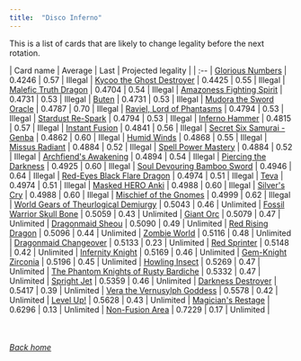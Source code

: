```yaml
---
title:  "Disco Inferno"
---
```


This is a list of cards that are likely to change legality before the next rotation.

| Card name | Average | Last | Projected legality |
| :-- |
[Glorious Numbers](https://db.ygoprodeck.com/card/?search=Glorious%20Numbers) | 0.4246 | 0.57 | Illegal |
[Kycoo the Ghost Destroyer](https://db.ygoprodeck.com/card/?search=Kycoo%20the%20Ghost%20Destroyer) | 0.4425 | 0.55 | Illegal |
[Malefic Truth Dragon](https://db.ygoprodeck.com/card/?search=Malefic%20Truth%20Dragon) | 0.4704 | 0.54 | Illegal |
[Amazoness Fighting Spirit](https://db.ygoprodeck.com/card/?search=Amazoness%20Fighting%20Spirit) | 0.4731 | 0.53 | Illegal |
[Buten](https://db.ygoprodeck.com/card/?search=Buten) | 0.4731 | 0.53 | Illegal |
[Mudora the Sword Oracle](https://db.ygoprodeck.com/card/?search=Mudora%20the%20Sword%20Oracle) | 0.4787 | 0.70 | Illegal |
[Raviel, Lord of Phantasms](https://db.ygoprodeck.com/card/?search=Raviel,%20Lord%20of%20Phantasms) | 0.4794 | 0.53 | Illegal |
[Stardust Re-Spark](https://db.ygoprodeck.com/card/?search=Stardust%20Re-Spark) | 0.4794 | 0.53 | Illegal |
[Inferno Hammer](https://db.ygoprodeck.com/card/?search=Inferno%20Hammer) | 0.4815 | 0.57 | Illegal |
[Instant Fusion](https://db.ygoprodeck.com/card/?search=Instant%20Fusion) | 0.4841 | 0.56 | Illegal |
[Secret Six Samurai - Genba](https://db.ygoprodeck.com/card/?search=Secret%20Six%20Samurai%20-%20Genba) | 0.4862 | 0.60 | Illegal |
[Humid Winds](https://db.ygoprodeck.com/card/?search=Humid%20Winds) | 0.4868 | 0.55 | Illegal |
[Missus Radiant](https://db.ygoprodeck.com/card/?search=Missus%20Radiant) | 0.4884 | 0.52 | Illegal |
[Spell Power Mastery](https://db.ygoprodeck.com/card/?search=Spell%20Power%20Mastery) | 0.4884 | 0.52 | Illegal |
[Archfiend's Awakening](https://db.ygoprodeck.com/card/?search=Archfiend's%20Awakening) | 0.4894 | 0.54 | Illegal |
[Piercing the Darkness](https://db.ygoprodeck.com/card/?search=Piercing%20the%20Darkness) | 0.4925 | 0.60 | Illegal |
[Soul Devouring Bamboo Sword](https://db.ygoprodeck.com/card/?search=Soul%20Devouring%20Bamboo%20Sword) | 0.4946 | 0.64 | Illegal |
[Red-Eyes Black Flare Dragon](https://db.ygoprodeck.com/card/?search=Red-Eyes%20Black%20Flare%20Dragon) | 0.4974 | 0.51 | Illegal |
[Teva](https://db.ygoprodeck.com/card/?search=Teva) | 0.4974 | 0.51 | Illegal |
[Masked HERO Anki](https://db.ygoprodeck.com/card/?search=Masked%20HERO%20Anki) | 0.4988 | 0.60 | Illegal |
[Silver's Cry](https://db.ygoprodeck.com/card/?search=Silver's%20Cry) | 0.4988 | 0.60 | Illegal |
[Mischief of the Gnomes](https://db.ygoprodeck.com/card/?search=Mischief%20of%20the%20Gnomes) | 0.4999 | 0.62 | Illegal |
[World Gears of Theurlogical Demiurgy](https://db.ygoprodeck.com/card/?search=World%20Gears%20of%20Theurlogical%20Demiurgy) | 0.5043 | 0.46 | Unlimited |
[Fossil Warrior Skull Bone](https://db.ygoprodeck.com/card/?search=Fossil%20Warrior%20Skull%20Bone) | 0.5059 | 0.43 | Unlimited |
[Giant Orc](https://db.ygoprodeck.com/card/?search=Giant%20Orc) | 0.5079 | 0.47 | Unlimited |
[Dragonmaid Sheou](https://db.ygoprodeck.com/card/?search=Dragonmaid%20Sheou) | 0.5090 | 0.49 | Unlimited |
[Red Rising Dragon](https://db.ygoprodeck.com/card/?search=Red%20Rising%20Dragon) | 0.5096 | 0.44 | Unlimited |
[Zombie World](https://db.ygoprodeck.com/card/?search=Zombie%20World) | 0.5116 | 0.48 | Unlimited |
[Dragonmaid Changeover](https://db.ygoprodeck.com/card/?search=Dragonmaid%20Changeover) | 0.5133 | 0.23 | Unlimited |
[Red Sprinter](https://db.ygoprodeck.com/card/?search=Red%20Sprinter) | 0.5148 | 0.42 | Unlimited |
[Infernity Knight](https://db.ygoprodeck.com/card/?search=Infernity%20Knight) | 0.5169 | 0.46 | Unlimited |
[Gem-Knight Zirconia](https://db.ygoprodeck.com/card/?search=Gem-Knight%20Zirconia) | 0.5196 | 0.45 | Unlimited |
[Howling Insect](https://db.ygoprodeck.com/card/?search=Howling%20Insect) | 0.5269 | 0.47 | Unlimited |
[The Phantom Knights of Rusty Bardiche](https://db.ygoprodeck.com/card/?search=The%20Phantom%20Knights%20of%20Rusty%20Bardiche) | 0.5332 | 0.47 | Unlimited |
[Spright Jet](https://db.ygoprodeck.com/card/?search=Spright%20Jet) | 0.5359 | 0.46 | Unlimited |
[Darkness Destroyer](https://db.ygoprodeck.com/card/?search=Darkness%20Destroyer) | 0.5417 | 0.39 | Unlimited |
[Vera the Vernusylph Goddess](https://db.ygoprodeck.com/card/?search=Vera%20the%20Vernusylph%20Goddess) | 0.5578 | 0.42 | Unlimited |
[Level Up!](https://db.ygoprodeck.com/card/?search=Level%20Up!) | 0.5628 | 0.43 | Unlimited |
[Magician's Restage](https://db.ygoprodeck.com/card/?search=Magician's%20Restage) | 0.6296 | 0.13 | Unlimited |
[Non-Fusion Area](https://db.ygoprodeck.com/card/?search=Non-Fusion%20Area) | 0.7229 | 0.17 | Unlimited |

<br>

###### [Back home](index)